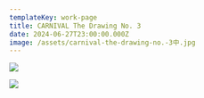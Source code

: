 ```yaml
---
templateKey: work-page
title: CARNIVAL The Drawing No. 3
date: 2024-06-27T23:00:00.000Z
image: /assets/carnival-the-drawing-no.-3中.jpg
---
```

![](/assets/img_1040.jpg)

![](/assets/carnival-the-drawing-no.-3中.jpg)